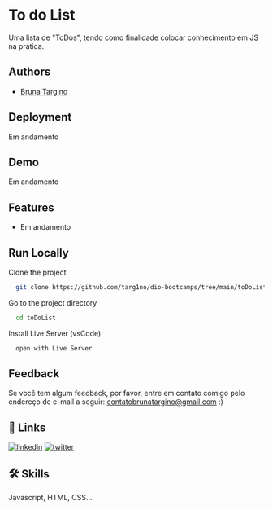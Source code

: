 
# To do List

Uma lista de "ToDos", tendo como finalidade colocar conhecimento em JS na prática.


## Authors

- [Bruna Targino](https://www.github.com/targ1no)



## Deployment

Em andamento



## Demo

Em andamento


## Features

- Em andamento


## Run Locally

Clone the project

```bash
  git clone https://github.com/targ1no/dio-bootcamps/tree/main/toDoList
```

Go to the project directory

```bash
  cd toDoList
```

Install Live Server (vsCode)

```bash
  open with Live Server
```
## Feedback

Se você tem algum feedback, por favor, entre em contato comigo pelo endereço de e-mail a seguir: contatobrunatargino@gmail.com :)


## 🔗 Links
[![linkedin](https://img.shields.io/badge/linkedin-0A66C2?style=for-the-badge&logo=linkedin&logoColor=white)](https://www.linkedin.com/in/bruna-targino/)
[![twitter](https://img.shields.io/badge/twitter-1DA1F2?style=for-the-badge&logo=twitter&logoColor=white)](https://twitter.com/TARGlNO)


## 🛠 Skills
Javascript, HTML, CSS...

